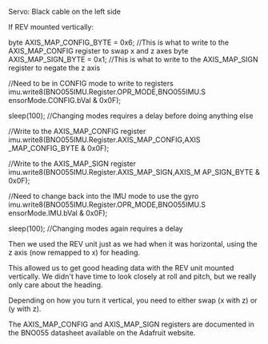 Servo:
    Black cable on the left side
    
    
If REV mounted vertically:
    
   byte AXIS_MAP_CONFIG_BYTE = 0x6; //This is what to write to the AXIS_MAP_CONFIG register to swap x and z axes
   byte AXIS_MAP_SIGN_BYTE = 0x1; //This is what to write to the AXIS_MAP_SIGN register to negate the z axis
   
   //Need to be in CONFIG mode to write to registers
   imu.write8(BNO055IMU.Register.OPR_MODE,BNO055IMU.S ensorMode.CONFIG.bVal & 0x0F);
   
   sleep(100); //Changing modes requires a delay before doing anything else
   
   //Write to the AXIS_MAP_CONFIG register
   imu.write8(BNO055IMU.Register.AXIS_MAP_CONFIG,AXIS _MAP_CONFIG_BYTE & 0x0F);
   
   //Write to the AXIS_MAP_SIGN register
   imu.write8(BNO055IMU.Register.AXIS_MAP_SIGN,AXIS_M AP_SIGN_BYTE & 0x0F);
   
   //Need to change back into the IMU mode to use the gyro
   imu.write8(BNO055IMU.Register.OPR_MODE,BNO055IMU.S ensorMode.IMU.bVal & 0x0F);
   
   sleep(100); //Changing modes again requires a delay
   
   Then we used the REV unit just as we had when it was horizontal, using the z axis (now remapped to x) for heading.
   
   This allowed us to get good heading data with the REV unit mounted vertically. We didn't have time to look closely at roll and pitch, but we really only care about the heading.
   
   Depending on how you turn it vertical, you need to either swap (x with z) or (y with z).
   
   The AXIS_MAP_CONFIG and AXIS_MAP_SIGN registers are documented in the BNO055 datasheet available on the Adafruit website.
   